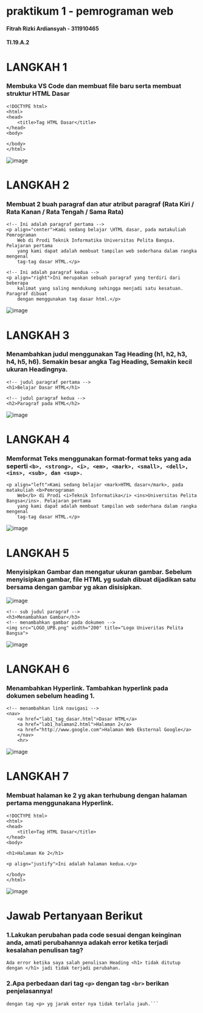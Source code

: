 # praktikum 1 - pemrograman web
#### Fitrah Rizki Ardiansyah - 311910465
#### TI.19.A.2
# LANGKAH 1
### Membuka VS Code dan membuat file baru serta membuat struktur HTML Dasar
```
<!DOCTYPE html>
<html>
<head>
    <title>Tag HTML Dasar</title>
</head>
<body>

</body>
</html>
```
![image](https://user-images.githubusercontent.com/56240954/112934019-1d97e280-914b-11eb-9455-f4d1fe458a26.png)

# LANGKAH 2
### Membuat 2 buah paragraf dan atur atribut paragraf (Rata Kiri / Rata Kanan / Rata Tengah / Sama Rata)

```
<!-- Ini adalah paragraf pertama -->
<p align="center">Kami sedang belajar \HTML dasar, pada matakuliah Pemrograman
    Web di Prodi Teknik Informatika Universitas Pelita Bangsa. Pelajaran pertama
    yang kami dapat adalah membuat tampilan web sederhana dalam rangka mengenal
    tag-tag dasar HTML.</p>

<!-- Ini adalah paragraf kedua -->
<p align="right">Ini merupakan sebuah paragraf yang terdiri dari beberapa
    kalimat yang saling mendukung sehingga menjadi satu kesatuan. Paragraf dibuat
    dengan menggunakan tag dasar html.</p>
 ```
 ![image](https://user-images.githubusercontent.com/56240954/112966834-ce66a780-9174-11eb-9491-ad3588682533.png)

# LANGKAH 3
### Menambahkan judul menggunakan Tag Heading (h1, h2, h3, h4, h5, h6). Semakin besar angka Tag Heading, Semakin kecil ukuran Headingnya.
```
<!-- judul paragraf pertama -->
<h1>Belajar Dasar HTML</h1>

<!-- judul paragraf kedua -->
<h2>Paragraf pada HTML</h2>
```
![image](https://user-images.githubusercontent.com/56240954/112967391-6d8b9f00-9175-11eb-9ea2-a49854b69854.png)

# LANGKAH 4
### Memformat Teks menggunakan format-format teks yang ada seperti ``` <b>, <strong>, <i>, <em>, <mark>, <small>, <dell>, <ins>, <sub>, dan <sup>. ```
    
```
<p align="left">Kami sedang belajar <mark>HTML dasar</mark>, pada matakuliah <b>Pemrograman
    Web</b> di Prodi <i>Teknik Informatika</i> <ins>Universitas Pelita Bangsa</ins>. Pelajaran pertama
    yang kami dapat adalah membuat tampilan web sederhana dalam rangka mengenal
    tag-tag dasar HTML.</p>
```    
![image](https://user-images.githubusercontent.com/56240954/112968583-a37d5300-9176-11eb-9552-b86bc14895e2.png)

# LANGKAH 5
### Menyisipkan Gambar dan mengatur ukuran gambar. Sebelum menyisipkan gambar, file HTML yg sudah dibuat dijadikan satu bersama dengan gambar yg akan disisipkan.
![image](https://user-images.githubusercontent.com/56240954/112969160-31f1d480-9177-11eb-98a7-4533aadb9ea1.png)
```
<!-- sub judul paragraf -->
<h3>Menambahkan Gambar</h3>
<!-- menambahkan gambar pada dokumen -->
<img src="LOGO_UPB.png" width="200" title="Logo Univeritas Pelita Bangsa">
```
![image](https://user-images.githubusercontent.com/56240954/112969410-6c5b7180-9177-11eb-9886-370021ca528c.png)

# LANGKAH 6
### Menambahkan Hyperlink. Tambahkan hyperlink pada dokumen sebelum heading 1.
```
<!-- menambahkan link navigasi -->
<nav>
    <a href="lab1_tag_dasar.html">Dasar HTML</a>
    <a href="lab1_halaman2.html">Halaman 2</a>
    <a href="http://www.google.com">Halaman Web Eksternal Google</a>
    </nav>
    <hr>
```
![image](https://user-images.githubusercontent.com/56240954/112969851-d5db8000-9177-11eb-9e52-41bb04ac1242.png)

# LANGKAH 7
### Membuat halaman ke 2 yg akan terhubung dengan halaman pertama menggunakana Hyperlink.
```
<!DOCTYPE html>
<html>
<head>
    <title>Tag HTML Dasar</title>
</head>
<body>

<h1>Halaman Ke 2</h1>

<p align="justify">Ini adalah halaman kedua.</p>

</body>
</html>
````
![image](https://user-images.githubusercontent.com/56240954/112970254-32d73600-9178-11eb-8cbc-a7f85bfd6208.png)

# Jawab Pertanyaan Berikut
### 1.Lakukan perubahan pada code sesuai dengan keinginan anda, amati perubahannya adakah error ketika terjadi kesalahan penulisan tag?
```Ada error ketika saya salah penulisan Heading <h1> tidak ditutup dengan </h1> jadi tidak terjadi perubahan.```

### 2.Apa perbedaan dari tag ```<p>``` dengan tag ```<br>``` berikan penjelasannya!
```Dari hasil praktek saya sendiri, perbedaan  tag <br> jarak enter nya lebih jauh 1 line dibandingkan
dengan tag <p> yg jarak enter nya tidak terlalu jauh.```

